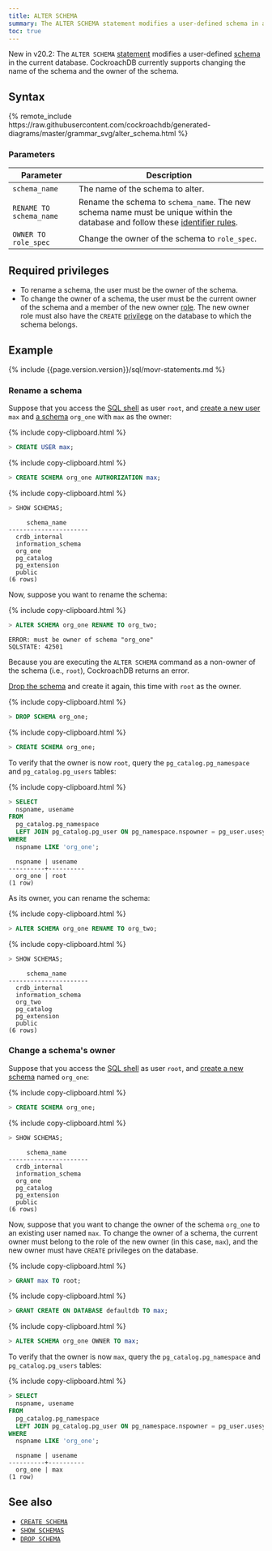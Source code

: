 ```yaml
---
title: ALTER SCHEMA
summary: The ALTER SCHEMA statement modifies a user-defined schema in a database.
toc: true
---
```


<span class="version-tag">New in v20.2:</span> The `ALTER SCHEMA` [statement](sql-statements.html) modifies a user-defined [schema](sql-name-resolution.html#naming-hierarchy) in the current database. CockroachDB currently supports changing the name of the schema and the owner of the schema.

## Syntax

<div>
{% remote_include https://raw.githubusercontent.com/cockroachdb/generated-diagrams/master/grammar_svg/alter_schema.html %}
</div>

### Parameters

Parameter | Description
----------|------------
`schema_name` | The name of the schema to alter.
`RENAME TO schema_name` | Rename the schema to `schema_name`. The new schema name must be unique within the database and follow these [identifier rules](keywords-and-identifiers.html#identifiers).
`OWNER TO role_spec` | Change the owner of the schema to `role_spec`.

## Required privileges

- To rename a schema, the user must be the owner of the schema.
- To change the owner of a schema, the user must be the current owner of the schema and a member of the new owner [role](authorization.html#roles). The new owner role must also have the `CREATE` [privilege](authorization.html#assign-privileges) on the database to which the schema belongs.

## Example

{% include {{page.version.version}}/sql/movr-statements.md %}

### Rename a schema

Suppose that you access the [SQL shell](cockroach-sql.html) as user `root`, and [create a new user](create-user.html) `max` and [a schema](create-schema.html) `org_one` with `max` as the owner:

{% include copy-clipboard.html %}
~~~ sql
> CREATE USER max;
~~~

{% include copy-clipboard.html %}
~~~ sql
> CREATE SCHEMA org_one AUTHORIZATION max;
~~~

{% include copy-clipboard.html %}
~~~ sql
> SHOW SCHEMAS;
~~~

~~~
     schema_name
----------------------
  crdb_internal
  information_schema
  org_one
  pg_catalog
  pg_extension
  public
(6 rows)
~~~

Now, suppose you want to rename the schema:

{% include copy-clipboard.html %}
~~~ sql
> ALTER SCHEMA org_one RENAME TO org_two;
~~~

~~~
ERROR: must be owner of schema "org_one"
SQLSTATE: 42501
~~~

Because you are executing the `ALTER SCHEMA` command as a non-owner of the schema (i.e., `root`), CockroachDB returns an error.

[Drop the schema](drop-schema.html) and create it again, this time with `root` as the owner.

{% include copy-clipboard.html %}
~~~ sql
> DROP SCHEMA org_one;
~~~

{% include copy-clipboard.html %}
~~~ sql
> CREATE SCHEMA org_one;
~~~

To verify that the owner is now `root`, query the `pg_catalog.pg_namespace` and `pg_catalog.pg_users` tables:

{% include copy-clipboard.html %}
~~~ sql
> SELECT
  nspname, usename
FROM
  pg_catalog.pg_namespace
  LEFT JOIN pg_catalog.pg_user ON pg_namespace.nspowner = pg_user.usesysid
WHERE
  nspname LIKE 'org_one';
~~~

~~~
  nspname | usename
----------+----------
  org_one | root
(1 row)
~~~

As its owner, you can rename the schema:

{% include copy-clipboard.html %}
~~~ sql
> ALTER SCHEMA org_one RENAME TO org_two;
~~~

{% include copy-clipboard.html %}
~~~ sql
> SHOW SCHEMAS;
~~~

~~~
     schema_name
----------------------
  crdb_internal
  information_schema
  org_two
  pg_catalog
  pg_extension
  public
(6 rows)
~~~

### Change a schema's owner

Suppose that you access the [SQL shell](cockroach-sql.html) as user `root`, and [create a new schema](create-schema.html) named `org_one`:

{% include copy-clipboard.html %}
~~~ sql
> CREATE SCHEMA org_one;
~~~

{% include copy-clipboard.html %}
~~~ sql
> SHOW SCHEMAS;
~~~

~~~
     schema_name
----------------------
  crdb_internal
  information_schema
  org_one
  pg_catalog
  pg_extension
  public
(6 rows)
~~~

Now, suppose that you want to change the owner of the schema `org_one` to an existing user named `max`. To change the owner of a schema, the current owner must belong to the role of the new owner (in this case, `max`), and the new owner must have `CREATE` privileges on the database.

{% include copy-clipboard.html %}
~~~ sql
> GRANT max TO root;
~~~

{% include copy-clipboard.html %}
~~~ sql
> GRANT CREATE ON DATABASE defaultdb TO max;
~~~

{% include copy-clipboard.html %}
~~~ sql
> ALTER SCHEMA org_one OWNER TO max;
~~~

To verify that the owner is now `max`, query the `pg_catalog.pg_namespace` and `pg_catalog.pg_users` tables:

{% include copy-clipboard.html %}
~~~ sql
> SELECT
  nspname, usename
FROM
  pg_catalog.pg_namespace
  LEFT JOIN pg_catalog.pg_user ON pg_namespace.nspowner = pg_user.usesysid
WHERE
  nspname LIKE 'org_one';
~~~

~~~
  nspname | usename
----------+----------
  org_one | max
(1 row)
~~~

## See also

- [`CREATE SCHEMA`](create-schema.html)
- [`SHOW SCHEMAS`](show-schemas.html)
- [`DROP SCHEMA`](drop-schema.html)
